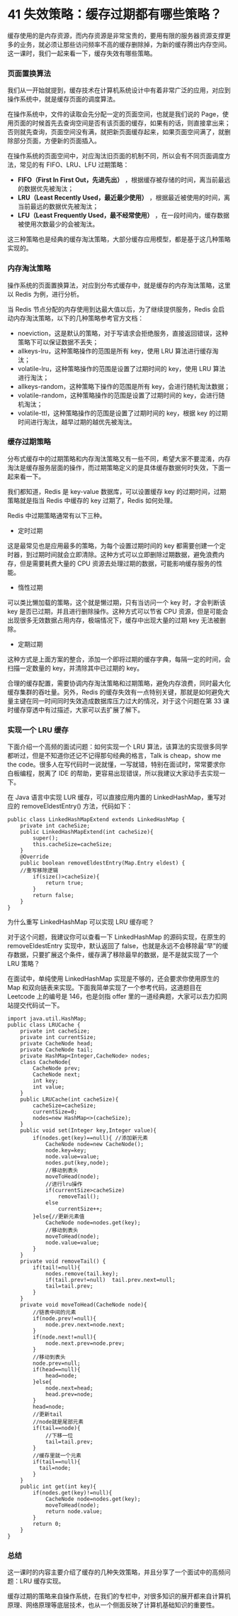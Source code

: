 # 41 失效策略：缓存过期都有哪些策略？

缓存使用的是内存资源，而内存资源是非常宝贵的，要用有限的服务器资源支撑更多的业务，就必须让那些访问频率不高的缓存删除掉，为新的缓存腾出内存空间。这一课时，我们一起来看一下，缓存失效有哪些策略。

### 页面置换算法

我们从一开始就提到，缓存技术在计算机系统设计中有着非常广泛的应用，对应到操作系统中，就是缓存页面的调度算法。

在操作系统中，文件的读取会先分配一定的页面空间，也就是我们说的 Page，使用页面的时候首先去查询空间是否有该页面的缓存，如果有的话，则直接拿出来；否则就先查询，页面空间没有满，就把新页面缓存起来，如果页面空间满了，就删除部分页面，方便新的页面插入。

在操作系统的页面空间中，对应淘汰旧页面的机制不同，所以会有不同页面调度方法，常见的有 FIFO、LRU、LFU 过期策略：

- **FIFO（First In First Out，先进先出）** ，根据缓存被存储的时间，离当前最远的数据优先被淘汰；
- **LRU（Least Recently Used，最近最少使用）** ，根据最近被使用的时间，离当前最远的数据优先被淘汰；
- **LFU（Least Frequently Used，最不经常使用）** ，在一段时间内，缓存数据被使用次数最少的会被淘汰。

这三种策略也是经典的缓存淘汰策略，大部分缓存应用模型，都是基于这几种策略实现的。

### 内存淘汰策略

操作系统的页面置换算法，对应到分布式缓存中，就是缓存的内存淘汰策略，这里以 Redis 为例，进行分析。

当 Redis 节点分配的内存使用到达最大值以后，为了继续提供服务，Redis 会启动内存淘汰策略，以下的几种策略参考官方文档：

- noeviction，这是默认的策略，对于写请求会拒绝服务，直接返回错误，这种策略下可以保证数据不丢失；
- allkeys-lru，这种策略操作的范围是所有 key，使用 LRU 算法进行缓存淘汰；
- volatile-lru，这种策略操作的范围是设置了过期时间的 key，使用 LRU 算法进行淘汰；
- allkeys-random，这种策略下操作的范围是所有 key，会进行随机淘汰数据；
- volatile-random，这种策略操作的范围是设置了过期时间的 key，会进行随机淘汰；
- volatile-ttl，这种策略操作的范围是设置了过期时间的 key，根据 key 的过期时间进行淘汰，越早过期的越优先被淘汰。

### 缓存过期策略

分布式缓存中的过期策略和内存淘汰策略又有一些不同，希望大家不要混淆，内存淘汰是缓存服务层面的操作，而过期策略定义的是具体缓存数据何时失效，下面一起来看一下。

我们都知道，Redis 是 key-value 数据库，可以设置缓存 key 的过期时间，过期策略就是指当 Redis 中缓存的 key 过期了，Redis 如何处理。

Redis 中过期策略通常有以下三种。

- 定时过期

这是最常见也是应用最多的策略，为每个设置过期时间的 key 都需要创建一个定时器，到过期时间就会立即清除。这种方式可以立即删除过期数据，避免浪费内存，但是需要耗费大量的 CPU 资源去处理过期的数据，可能影响缓存服务的性能。

- 惰性过期

可以类比懒加载的策略，这个就是懒过期，只有当访问一个 key 时，才会判断该 key 是否已过期，并且进行删除操作。这种方式可以节省 CPU 资源，但是可能会出现很多无效数据占用内存，极端情况下，缓存中出现大量的过期 key 无法被删除。

- 定期过期

这种方式是上面方案的整合，添加一个即将过期的缓存字典，每隔一定的时间，会扫描一定数量的 key，并清除其中已过期的 key。

合理的缓存配置，需要协调内存淘汰策略和过期策略，避免内存浪费，同时最大化缓存集群的吞吐量。另外，Redis 的缓存失效有一点特别关键，那就是如何避免大量主键在同一时间同时失效造成数据库压力过大的情况，对于这个问题在第 33 课时缓存穿透中有过描述，大家可以去扩展了解下。

### 实现一个 LRU 缓存

下面介绍一个高频的面试问题：如何实现一个 LRU 算法，该算法的实现很多同学都听过，但是不知道你还记不记得那句经典的格言，Talk is cheap，show me the code。很多人在写代码时一说就懂，一写就错，特别在面试时，常常要求你白板编程，脱离了 IDE 的帮助，更容易出现错误，所以我建议大家动手去实现一下。

在 Java 语言中实现 LUR 缓存，可以直接应用内置的 LinkedHashMap，重写对应的 removeEldestEntry() 方法，代码如下：

```
public class LinkedHashMapExtend extends LinkedHashMap { 
    private int cacheSize; 
    public LinkedHashMapExtend(int cacheSize){ 
        super(); 
        this.cacheSize=cacheSize; 
    } 
    @Override 
    public boolean removeEldestEntry(Map.Entry eldest) { 
    //重写移除逻辑 
        if(size()>cacheSize){ 
            return true; 
        } 
        return false; 
    } 
} 
```

为什么重写 LinkedHashMap 可以实现 LRU 缓存呢？

对于这个问题，我建议你可以查看一下 LinkedHashMap 的源码实现，在原生的 removeEldestEntry 实现中，默认返回了 false，也就是永远不会移除最“早”的缓存数据，只要扩展这个条件，缓存满了移除最早的数据，是不是就实现了一个 LRU 策略？

在面试中，单纯使用 LinkedHashMap 实现是不够的，还会要求你使用原生的 Map 和双向链表来实现。下面我简单实现了一个参考代码，这道题目在 Leetcode 上的编号是 146，也是剑指 offer 里的一道经典题，大家可以去力扣网站提交代码试一下。

```
import java.util.HashMap; 
public class LRUCache { 
    private int cacheSize; 
    private int currentSize; 
    private CacheNode head; 
    private CacheNode tail; 
    private HashMap<Integer,CacheNode> nodes; 
    class CacheNode{ 
        CacheNode prev; 
        CacheNode next; 
        int key; 
        int value; 
    } 
    public LRUCache(int cacheSize){ 
        cacheSize=cacheSize; 
        currentSize=0; 
        nodes=new HashMap<>(cacheSize); 
    } 
    public void set(Integer key,Integer value){ 
        if(nodes.get(key)==null){ //添加新元素 
            CacheNode node=new CacheNode(); 
            node.key=key; 
            node.value=value; 
            nodes.put(key,node); 
            //移动到表头 
            moveToHead(node); 
            //进行lru操作 
            if(currentSize>cacheSize) 
                removeTail(); 
            else 
                currentSize++; 
        }else{//更新元素值 
            CacheNode node=nodes.get(key); 
            //移动到表头 
            moveToHead(node); 
            node.value=value; 
        } 
    } 
    private void removeTail() { 
        if(tail!=null){ 
            nodes.remove(tail.key); 
            if(tail.prev!=null)  tail.prev.next=null; 
            tail=tail.prev; 
        } 
    } 
    private void moveToHead(CacheNode node){ 
        //链表中间的元素 
        if(node.prev!=null){ 
            node.prev.next=node.next; 
        } 
        if(node.next!=null){ 
            node.next.prev=node.prev; 
        } 
        //移动到表头 
        node.prev=null; 
        if(head==null){ 
            head=node; 
        }else{ 
            node.next=head; 
            head.prev=node; 
        } 
        head=node; 
        //更新tail 
        //node就是尾部元素 
        if(tail==node){ 
            //下移一位 
            tail=tail.prev; 
        } 
        //缓存里就一个元素 
        if(tail==null){ 
          tail=node; 
        } 
    } 
    public int get(int key){ 
        if(nodes.get(key)!=null){ 
            CacheNode node=nodes.get(key); 
            moveToHead(node); 
            return node.value; 
        } 
        return 0; 
    } 
} 
```

### 总结

这一课时的内容主要介绍了缓存的几种失效策略，并且分享了一个面试中的高频问题：LRU 缓存实现。

缓存过期的策略来自操作系统，在我们的专栏中，对很多知识的展开都来自计算机原理、网络原理等底层技术，也从一个侧面反映了计算机基础知识的重要性。
